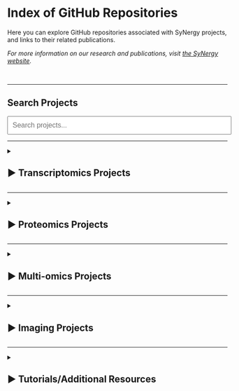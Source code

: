 # Index of GitHub Repositories

Here you can explore GitHub repositories associated with SyNergy projects, and links to their related publications.

_For more information on our research and publications, visit [the SyNergy website](https://synergy-munich.de/)._

<br>

---

## Search Projects

<!-- <input type="text" id="searchBox" placeholder="Search projects..." oninput="filterProjects()" style="width: 97%; padding: 10px; margin: 0px 0; font-size: 16px;"> -->
<input type="text" id="searchBox" placeholder="Search projects..." style="width: 97%; padding: 10px; margin: 0px 0; font-size: 16px;">

---

<!-- <div id="projectsContainer"> -->
<details>
  <summary>
    <h2><span class="arrow">&#9654;</span> Transcriptomics Projects</h2>
  </summary>

  <hr>
  <h3>Adult neural stem cell activation in mice is regulated by the day/night cycle and intracellular calcium dynamics</h3>
  <p>
    <a href="https://www.cell.com/cell/fulltext/S0092-8674(20)31748-7">
      <img src="assets/img/thumbnails/t1.png" alt="Thumbnail" />
    </a>
  </p>
  <p>
  <ul>
    <li>
      <a href="https://github.com/SaghatelyanLab/Calcium_analysis_in_NSC">Code for analysis of Ca2+ activity in neural stem cells</a>
    </li>
  </ul> 
  </p>
  <hr>

  <h3>CD8+ T cells induce interferon-responsive oligodendrocytes and microglia in white matter aging</h3>
  <p>
    <a href="https://www.nature.com/articles/s41593-022-01183-6">
      <img src="assets/img/thumbnails/t2.png" alt="Thumbnail" />
    </a>
  </p>
  <p>
  <ul>
    <li>
      <a href="https://github.com/ISD-SystemsNeuroscience/Aging_Oligos_Microglia">Transcriptomics characterization of oligodendrocytes and microglia in white matter aging</a>
    </li>
  </ul>
  </p>
  <hr>

  <h3>Parkinson's disease motor symptoms rescue by CRISPRa‐reprogramming astrocytes into GABAergic neurons</h3>
  <p>
    <a href="https://www.embopress.org/doi/full/10.15252/emmm.202114797">
      <img src="assets/img/thumbnails/t3.png" alt="Thumbnail" />
    </a>
  </p>
  <p>
  <ul>
    <li>
      <a href="https://github.com/theislab/astrocytes_reprogramming_analysis">Astrocytes reprogramming analysis</a>
    </li>
  </ul>
  </p>
  <hr>

  <h3>Phagocyte-mediated synapse removal in cortical neuroinflammation is promoted by local calcium accumulation</h3>
  <p>
    <a href="https://www.nature.com/articles/s41593-020-00780-7">
      <img src="assets/img/thumbnails/t4.png" alt="Thumbnail" />
    </a>
  </p>
  <p>
  <ul>
    <li>
      <ul>
        <li>
          <a href="https://github.com/portugueslab/Jafari-et-al-2020">Code and sample data used for parts of the analysis in the paper Jafari et al., 2020</a>
        </li>
        <li>
          <a href="https://github.com/engelsdaniel/schirmer_reanalyzed">Re-analysis of snRNA-seq data from Schirmer et al., Nature, 2019</a>
        </li>
      </ul>
    </li>
  </ul>
  </p>
  <hr>

  <h3>Shared inflammatory glial cell signature after stab wound injury</h3>
  <p>
    <a href="https://www.nature.com/articles/s41467-024-46625-w">
      <img src="assets/img/thumbnails/t5.png" alt="Thumbnail" />
    </a>
  </p>
  <p>
  <ul>
    <li>
      <ul>
        <li>
          <a href="https://github.com/NinkovicLab/Koupourtidou-Schwarz-et-al">Analysis pipeline for scRNA-seq/stRNA-seq</a>
        </li>
        <li>
          <a href="https://github.com/isdneuroimaging/mmqt">Microglia morphology quantification tool (MMQT)</a>
        </li>
        <li>
          <a href="https://github.com/simonmfr/SPATA2/tree/publicationCK">Spatial gradient analysis</a>
        </li>
      </ul>
    </li>
  </ul>
  </p>
  <hr>

  <h3>Spatial Transcriptomics-correlated Electron Microscopy maps transcriptional and ultrastructural responses to brain injury</h3>
  <p>
    <a href="https://www.nature.com/articles/s41467-023-39447-9">
      <img src="assets/img/thumbnails/t6.png" alt="Thumbnail" />
    </a>
  </p>
  <p>
  <ul>
    <li>
      <a href="https://github.com/ISD-SystemsNeuroscience/STcEM">Spatial Transcriptomics-correlated Electron Microscopy analysis</a>
    </li>
  </ul>
  </p>
  <hr>

  <h3>T cell-mediated microglial activation triggers myelin pathology in a mouse model of amyloidosis</h3>
  <p>
    <a href="https://www.nature.com/articles/s41593-024-01682-8">
      <img src="assets/img/thumbnails/t7.png" alt="Thumbnail" />
    </a>
  </p>
  <p>
  <ul>
    <li>
      <a href="https://github.com/Ruoqing-feng/AD_inflammation">scRNA-seq analysis</a>
    </li>
  </ul>
  </p>
  <hr>

  <h3>T cells modulate the microglial response to brain ischemia</h3>
  <p>
    <a href="https://elifesciences.org/articles/82031">
      <img src="assets/img/thumbnails/t8.png" alt="Thumbnail" />
    </a>
  </p>
  <p>
  <ul>
    <li>
      <a href="https://github.com/Lieszlab/Benakis-et-al.-2022-eLife">scRNA-seq analysis</a>
    </li>
  </ul>
  </p>
  <hr>

  <h3>CD74 is a functional MIF receptor on activated CD4+ T cells</h3>
  <p>
    <a href="https://link.springer.com/article/10.1007/s00018-024-05338-5">
      <img src="assets/img/thumbnails/t9.png" alt="Thumbnail" />
    </a>
  </p>
  <p>
  <ul>
    <li>
      <a href="https://github.com/SimonE1220/CD74Tcelldiff">Re-analysis pipeline: BulkRNAseq</a>
    </li>
  </ul>
  </p>
  <hr>

  <h3>Distinct molecular profiles of skull bone marrow in health and neurological disorders</h3>
  <p>
    <a href="https://www.cell.com/cell/fulltext/S0092-8674(23)00742-0">
      <img src="assets/img/thumbnails/t10.png" alt="Thumbnail" />
    </a>
  </p>
  <p>
  <ul>
    <li>
      <a href="https://github.com/erturklab/skull_immune">Analysis of transcriptomics and proteomics data</a>
    </li>
  </ul>
  </p>
  <hr>

  <h3>High-calorie diets uncouple hypothalamic oxytocin neurons from a gut-to-brain satiation pathway via κ-opioid signaling</h3>
  <p>
    <a href="https://www.cell.com/cell-reports/fulltext/S2211-1247(23)01317-7">
      <img src="assets/img/thumbnails/t11.png" alt="Thumbnail" />
    </a>
  </p>
  <p>
  <ul>
    <li>
      <a href="https://github.com/viktormiok/snRNAseq_RiboTagRNAseq-oxytocin">RiboTag-mRNA-seq and snRNA-seq analysis</a>
    </li>
  </ul>
  </p>
  <hr>

  <h3>Twin study identifies early immunological and metabolic dysregulation of CD8+ T cells in multiple sclerosis</h3>
  <p>
    <a href="https://www.science.org/doi/10.1126/sciimmunol.adj8094">
      <img src="assets/img/thumbnails/t12.png" alt="Thumbnail" />
    </a>
  </p>
  <p>
  <ul>
    <li>
      <a href="https://github.com/beltranLab/peripheral-cd8-mstwinstudy">scRNA-seq and single-cell T-cell receptor (TCR) sequencing analysis</a>
    </li>
  </ul>
  </p>

</details>

---

<details>
  <summary>
    <h2><span class="arrow">&#9654;</span> Proteomics Projects</h2>
  </summary>
  
  <hr>
  <h3>Defining the Adult Neural Stem Cell Niche Proteome Identifies Key Regulators of Adult Neurogenesis</h3>
  <p>
    <a href="https://www.cell.com/cell-stem-cell/fulltext/S1934-5909(20)30002-3">
      <img src="assets/img/thumbnails/p1.png" alt="Thumbnail" />
    </a>
  </p>
  <ul>
    <li>
      <a href="https://github.com/FranzeLab">MATLAB scripts to analyze AFM data</a>
    </li>
  </ul>
  <hr>

  <h3>Mapping autophagosome contents identifies interleukin-7 receptor-alpha as a key cargo modulating CD4+ T cell proliferation</h3>
  <p>
    <a href="https://www.nature.com/articles/s41467-022-32718-x">
      <img src="assets/img/thumbnails/p2.png" alt="Thumbnail" />
    </a>
  </p>
  <ul>
    <li>
      <a href="https://github.com/dzhou93/proximity_labelling_pipeline/commit/2e825476556087ae0cff51310556adb278a83d77">Mass spectrometry data analysis</a>
    </li>
  </ul>
  <hr>

  <h3>Met/HGFR triggers detrimental reactive microglia in TBI</h3>
  <p>
    <a href="https://www.cell.com/cell-reports/fulltext/S2211-1247(22)01763-6">
      <img src="assets/img/thumbnails/p3.png" alt="Thumbnail" />
    </a>
  </p>
  <ul>
    <li>
      <a href="https://github.com/Rida-Rehman/PROTEAS">PROTEAS: Protein microarray expression analysis</a>
    </li>
  </ul>
  <hr>

  <h3>Proteomic and lipidomic profiling of demyelinating lesions identifies fatty acids as modulators in lesion recovery</h3>
  <p>
    <a href="https://www.cell.com/cell-reports/fulltext/S2211-1247(21)01368-1">
      <img src="assets/img/thumbnails/p4.png" alt="Thumbnail" />
    </a>
  </p>
  <ul>
    <li>
      <a href="https://github.com/lenkavaculciakova/lesion_volume">Code for calculating the lesion volume</a>
    </li>
  </ul>
  <hr>

  <h3>Targeting the TCA cycle can ameliorate widespread axonal energy deficiency in neuroinflammatory lesions</h3>
  <p>
    <a href="https://www.nature.com/articles/s42255-023-00838-3">
      <img src="assets/img/thumbnails/p5.png" alt="Thumbnail" />
    </a>
  </p>
  <ul>
    <li>
      <a href="https://github.com/engelsdaniel/mitoproteomics">Python algorithm for the analysis of the EAE mitochondrial proteome</a>
    </li>
  </ul>
</details>

---

<details>
  <summary>
    <h2><span class="arrow">&#9654;</span> Multi-omics Projects</h2>
  </summary>

  <hr>
  <h3>Multiomic ALS signatures highlight subclusters and sex differences suggesting the MAPK pathway as therapeutic target</h3>
  <p>
    <a href="https://www.nature.com/articles/s41467-024-49196-y">
      <img src="assets/img/thumbnails/m1.png" alt="Thumbnail" />
    </a>
  </p>
  <p>
  <ul>
    <li>
      <a href="https://github.com/imsb-uke/MAXOMOD_Pipeline">Multi-omics analysis pipeline for the MAXOMOD project</a>
    </li>
  </ul>
  </p>
  <hr>

  <h3>Multi-omic landscaping of human midbrains identifies disease-relevant molecular targets and pathways in advanced-stage Parkinson's disease</h3>
  <p>
    <a href="https://onlinelibrary.wiley.com/doi/10.1002/ctm2.692">
      <img src="assets/img/thumbnails/m2.png" alt="Thumbnail" />
    </a>
  </p>
  <ul>
    <li>
      <a href="https://github.com/aGalhoz/Multi-Omics-PD">DEx Multi-Omics in Parkinson Disease (PD)</a>
    </li>
  </ul>
  <hr>

  <h3>Diet triggers specific responses of hypothalamic astrocytes in time and region dependent manner</h3>
  <p>
    <a href="https://onlinelibrary.wiley.com/doi/10.1002/glia.24237">
      <img src="assets/img/thumbnails/m3.png" alt="Thumbnail" />
    </a>
  </p>
  <p>
  <ul>
    <li>
      <a href="https://github.com/viktormiok/AstrocytesHeterogenityARC">Astrocytes Heterogenity (ARC)</a>
    </li>
  </ul>
  </p>
  
</details>

---

<details>
  <summary>
    <h2><span class="arrow">&#9654;</span> Imaging Projects</h2>
  </summary>
  
  <hr>
  <h3>Amyloid-associated increases in soluble tau relate to tau aggregation rates and cognitive decline in early Alzheimer’s disease</h3>
  <p>
    <a href="https://www.nature.com/articles/s41467-022-34129-4">
      <img src="assets/img/thumbnails/i1.png" alt="Thumbnail" />
    </a>
  </p>
  <p>
  <ul>
    <li>
      <a href="https://github.com/alexapichet/NatureComms2022_tau">Sample R code from publication</a>
    </li>
  </ul>
  </p>
  
</details>

---

<details>
  <summary>
    <h2><span class="arrow">&#9654;</span> Tutorials/Additional Resources</h2>
  </summary>
  
  <hr>
  <h3>Theis Lab (Helmholtz Munich)</h3>
  <p>
    <a href="https://www.helmholtz-munich.de/en/icb/research-groups/theis-lab">
      <img src="assets/img/thumbnails/a0.png" alt="Thumbnail" />
    </a>
  </p>
   <p>
  <ul>
    <li>
      <ul>
        <li>
          <a href="https://github.com/theislab">Theis Lab GitHub page</a>
        </li>
        <li>
          <a href="https://github.com/theislab/single-cell-tutorial">Single-cell tutorial</a>
        </li>
        <li>
          <a href="https://github.com/theislab/single-cell-best-practices">Single-cell best practices</a>
        </li>
      </ul>
    </li>
  </ul>
  </p>
  <hr>

  <h3>MATLAB Tutorials</h3>
  <p>
    <a href="https://de.mathworks.com/products/matlab.html?s_tid=hp_products_matlab">
      <img src="assets/img/thumbnails/a2.png" alt="Thumbnail" />
    </a>
  </p>
   <p>
  <ul>
    <li>
      <ul>
        <li>
          <a href="https://github.com/csitron/MATLAB-Programs-for-Flow-Cytometry">MATLAB Programs for Flow Cytometry</a>
        </li>
        <li>
          <a href="https://github.com/csitron/Western-Blot-Quantification-in-MATLAB">Western Blot Quantification in MATLAB</a>
        </li>
      </ul>
    </li>
  </ul>
  </p>
  <hr>

  <h3>PSMD (marker for cerebral small vessel disease)</h3>
  <p>
    <a href="https://www.psmd-marker.com/">
      <img src="assets/img/thumbnails/a3.png" alt="Thumbnail" />
    </a>
  </p>
   <p>
  <ul>
    <li>
      <ul>
        <li>
          <a href="https://github.com/miac-research/psmd">PSMD (Peak width of Skeletonized Mean Diffusivity) Marker</a>
        </li>
      </ul>
    </li>
  </ul>
  </p>
  <hr>

  <h3>Nanoscale Hub: Analysis pipelines</h3>
  <p>
    <a href="https://www.synergy-munich.de/research/technology-hubs/nanoscale-hub/bf16a24bb55fdf88">
      <img src="assets/img/thumbnails/a4.png" alt="Thumbnail" />
    </a>
  </p>
   <p>
  <ul>
    <li>
      <ul>
        <li>
          <a href="https://github.com/georgkislinger/Crop_EM_to_bbox">Crop Electron Microscopy (EM) image to a bounding box (bbox)</a>
        </li>
        <li>
          <a href="https://github.com/georgkislinger/ImportUtility">Import Utility</a>
        </li>
      </ul>
    </li>
  </ul>
  </p>
  <hr>
  
</details>
<!-- </div> -->


<!-- Inline JavaScript -->
<script>
document.getElementById('searchInput').addEventListener('input', function() {
    var searchQuery = this.value.toLowerCase(); // Get search input and convert it to lowercase
    var detailsBlocks = document.querySelectorAll('details'); // Select all <details> elements

    detailsBlocks.forEach(function(details) {
        var h3 = details.querySelector('h3');
        var ul = details.querySelector('ul');
        var ulItems = ul.querySelectorAll('li');
        var matchFound = false;

        // Check if <h3> matches the search query
        if (h3 && h3.textContent.toLowerCase().includes(searchQuery)) {
            matchFound = true;
        }

        // Check if any <li> inside the <ul> matches the search query
        ulItems.forEach(function(li) {
            if (li.textContent.toLowerCase().includes(searchQuery)) {
                matchFound = true;
            }
        });

        // Show or hide the <h3>, <ul>, and <li> based on whether a match was found
        if (matchFound) {
            h3.style.display = 'block';
            ul.style.display = 'block';
            ulItems.forEach(function(li) {
                li.style.display = 'block'; // Ensure all <li> items are visible if they match
            });
        } else {
            h3.style.display = 'none';  // Hide the <h3> element if no match
            ul.style.display = 'none';   // Hide the <ul> element if no match
        }
    });
});
</script>
